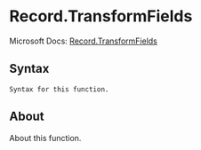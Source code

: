 ---
---

# Record.TransformFields

Microsoft Docs: [Record.TransformFields](https://docs.microsoft.com/en-us/powerquery-m/record-transformfields)

## Syntax

```powerquery-m
Syntax for this function.
```

## About

About this function.

